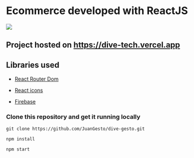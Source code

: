 # Ecommerce developed with ReactJS
[![](https://res.cloudinary.com/dss1do1r6/image/upload/v1662510099/Dive/logo_xf7mi7.svg)](https://dive-tech.vercel.app)

## Project hosted on https://dive-tech.vercel.app

## Libraries used

-   [React Router Dom](https://reactrouter.com/en/main)

-   [React icons](https://react-icons.github.io/react-icons/)

-   [Firebase](https://firebase.google.com/)

### Clone this repository and get it running locally

```
git clone https://github.com/JuanGesto/dive-gesto.git
```

`npm install`

`npm start`